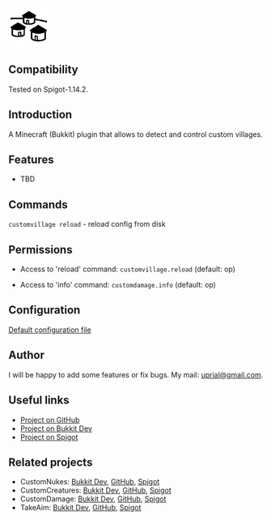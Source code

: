 ![CustomVillage Logo](images/customvillage-logo.png)

## Compatibility

Tested on Spigot-1.14.2.

## Introduction

A Minecraft (Bukkit) plugin that allows to detect and control custom villages.

## Features

* TBD

## Commands

`customvillage reload` - reload config from disk

## Permissions

* Access to 'reload' command:
`customvillage.reload` (default: op)

* Access to 'info' command:
`customdamage.info` (default: op)

## Configuration
[Default configuration file](src/main/resources/config.yml)

## Author
I will be happy to add some features or fix bugs. My mail: uprial@gmail.com.

## Useful links
* [Project on GitHub](https://github.com/uprial/customvillage/)
* [Project on Bukkit Dev](http://dev.bukkit.org/bukkit-plugins/customvillage/)
* [Project on Spigot](https://www.spigotmc.org/resources/customvillage.???/)

## Related projects
* CustomNukes: [Bukkit Dev](http://dev.bukkit.org/bukkit-plugins/customnukes/), [GitHub](https://github.com/uprial/customnukes), [Spigot](https://www.spigotmc.org/resources/customnukes.68710/)
* CustomCreatures: [Bukkit Dev](http://dev.bukkit.org/bukkit-plugins/customcreatures/), [GitHub](https://github.com/uprial/customcreatures), [Spigot](https://www.spigotmc.org/resources/customcreatures.68711/)
* CustomDamage: [Bukkit Dev](http://dev.bukkit.org/bukkit-plugins/customdamage/), [GitHub](https://github.com/uprial/customdamage), [Spigot](https://www.spigotmc.org/resources/customdamage.68712/)
* TakeAim: [Bukkit Dev](https://github.com/uprial/takeaim), [GitHub](https://dev.bukkit.org/projects/takeaim), [Spigot](https://www.spigotmc.org/resources/takeaim.68713/)
